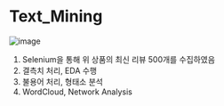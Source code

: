# Text_Mining

![image](https://github.com/njh2663/Text_Mining/assets/103977462/a65413ef-cf8c-4ee3-ba2d-65c45c36b860)

1. Selenium을 통해 위 상품의 최신 리뷰 500개를 수집하였음
2. 결측치 처리, EDA 수행
3. 불용어 처리, 형태소 분석
4. WordCloud, Network Analysis 
